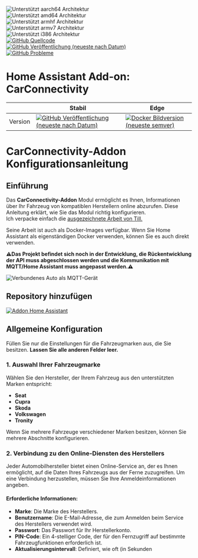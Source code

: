 ![Unterstützt aarch64 Architektur][aarch64-shield]  
![Unterstützt amd64 Architektur][amd64-shield]  
![Unterstützt armhf Architektur][armhf-shield]  
![Unterstützt armv7 Architektur][armv7-shield]  
![Unterstützt i386 Architektur][i386-shield]  
[![GitHub Quellcode](https://img.shields.io/badge/Source-GitHub-green)](https://github.com/Pulpyyyy/carconnectivity-addon/)  
[![GitHub Veröffentlichung (neueste nach Datum)](https://img.shields.io/github/v/release/Pulpyyyy/carconnectivity-addon)](https://github.com/Pulpyyyy/carconnectivity-addon/releases/latest)  
[![GitHub Probleme](https://img.shields.io/github/issues/Pulpyyyy/carconnectivity-addon)](https://github.com/Pulpyyyy/carconnectivity-addon/issues)  

[aarch64-shield]: https://img.shields.io/badge/aarch64-yes-green.svg  
[amd64-shield]: https://img.shields.io/badge/amd64-yes-green.svg  
[armhf-shield]: https://img.shields.io/badge/armhf-yes-green.svg  
[armv7-shield]: https://img.shields.io/badge/armv7-yes-green.svg  
[i386-shield]: https://img.shields.io/badge/i386-yes-green.svg  

# Home Assistant Add-on: CarConnectivity  

|         | Stabil                                                                                                                         | Edge                                                                                                                                         |  
| ------- | ------------------------------------------------------------------------------------------------------------------------------ | -------------------------------------------------------------------------------------------------------------------------------------------- |  
| Version | [![GitHub Veröffentlichung (neueste nach Datum)](https://img.shields.io/docker/v/pulpyyyy/carconnectivity-addon-amd64?&sort=date&label=&style=for-the-badge)](https://github.com/pulpyyyy/carconnectivity-addon/releases) | [![Docker Bildversion (neueste semver)](https://img.shields.io/docker/v/pulpyyyy/carconnectivity-addon-edge-amd64?&sort=date&label=&style=for-the-badge)](https://github.com/Pulpyyyy/carconnectivity-addon/blob/main/carconnectivity-addon-edge/CHANGELOG.md) |  

# CarConnectivity-Addon Konfigurationsanleitung  

## Einführung  

Das **CarConnectivity-Addon** Modul ermöglicht es Ihnen, Informationen über Ihr Fahrzeug von kompatiblen Herstellern online abzurufen. Diese Anleitung erklärt, wie Sie das Modul richtig konfigurieren.  
Ich verpacke einfach die [ausgezeichnete Arbeit von Till.](https://github.com/tillsteinbach/CarConnectivity)  

Seine Arbeit ist auch als Docker-Images verfügbar. Wenn Sie Home Assistant als eigenständigen Docker verwenden, können Sie es auch direkt verwenden.  

**⚠️Das Projekt befindet sich noch in der Entwicklung, die Rückentwicklung der API muss abgeschlossen werden und die Kommunikation mit MQTT/Home Assistant muss angepasst werden.⚠️**  

![Verbundenes Auto als MQTT-Gerät](https://raw.githubusercontent.com/Pulpyyyy/carconnectivity-addon/refs/heads/main/img/mqtt_device.png)  

## Repository hinzufügen  

[![Addon Home Assistant](https://raw.githubusercontent.com/Pulpyyyy/carconnectivity-addon/refs/heads/main/.github/img/addon-ha.svg)](https://my.home-assistant.io/redirect/supervisor_add_addon_repository/?repository_url=https%3A%2F%2Fgithub.com%2FPulpyyyy%2Fcarconnectivity-addon)  

## Allgemeine Konfiguration  

Füllen Sie nur die Einstellungen für die Fahrzeugmarken aus, die Sie besitzen. **Lassen Sie alle anderen Felder leer.**  

### 1. Auswahl Ihrer Fahrzeugmarke  
Wählen Sie den Hersteller, der Ihrem Fahrzeug aus den unterstützten Marken entspricht:  
- **Seat**  
- **Cupra**  
- **Skoda**  
- **Volkswagen**  
- **Tronity**  

Wenn Sie mehrere Fahrzeuge verschiedener Marken besitzen, können Sie mehrere Abschnitte konfigurieren.  

### 2. Verbindung zu den Online-Diensten des Herstellers  
Jeder Automobilhersteller bietet einen Online-Service an, der es Ihnen ermöglicht, auf die Daten Ihres Fahrzeugs aus der Ferne zuzugreifen. Um eine Verbindung herzustellen, müssen Sie Ihre Anmeldeinformationen angeben.  

#### Erforderliche Informationen:  
- **Marke**: Die Marke des Herstellers.  
- **Benutzername**: Die E-Mail-Adresse, die zum Anmelden beim Service des Herstellers verwendet wird.  
- **Passwort**: Das Passwort für Ihr Herstellerkonto.  
- **PIN-Code**: Ein 4-stelliger Code, der für den Fernzugriff auf bestimmte Fahrzeugfunktionen erforderlich ist.  
- **Aktualisierungsintervall**: Definiert, wie oft (in Sekunden